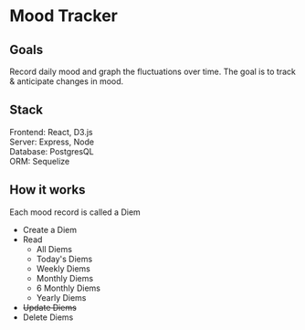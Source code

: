 # Mood Tracker


## Goals
Record daily mood and graph the fluctuations over time. The goal is to track & anticipate changes in mood.

## Stack
Frontend: React, D3.js <br>
Server: Express, Node <br>
Database: PostgresQL <br>
ORM: Sequelize

## How it works

Each mood record is called a Diem <br>
- Create a Diem
- Read
    - All Diems
    - Today's Diems
    - Weekly Diems
    - Monthly Diems
    - 6 Monthly Diems
    - Yearly Diems
- ~~Update Diems~~
- Delete Diems
